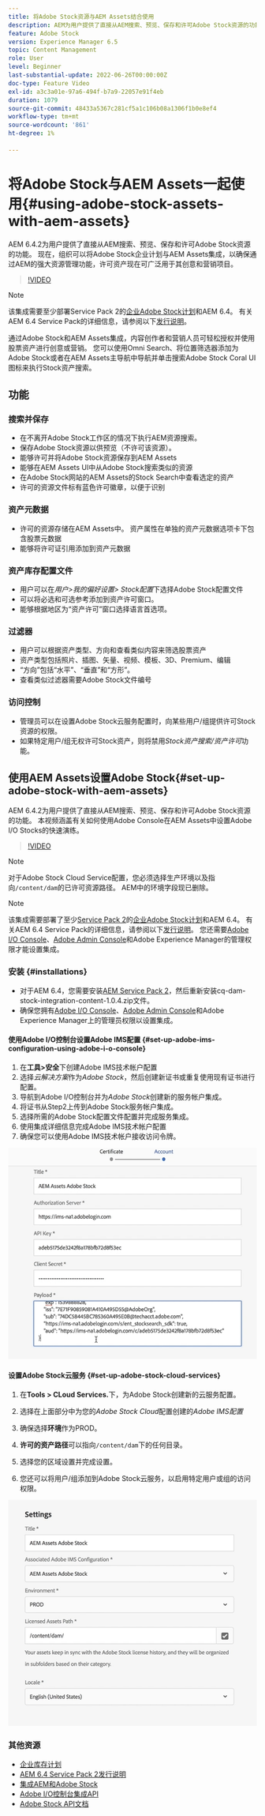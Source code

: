 ```yaml
---
title: 将Adobe Stock资源与AEM Assets结合使用
description: AEM为用户提供了直接从AEM搜索、预览、保存和许可Adobe Stock资源的功能。 现在，组织可以将Adobe Stock企业计划与AEM Assets集成，以确保通过AEM的强大资源管理功能，许可资产现在可广泛用于其创意和营销项目。
feature: Adobe Stock
version: Experience Manager 6.5
topic: Content Management
role: User
level: Beginner
last-substantial-update: 2022-06-26T00:00:00Z
doc-type: Feature Video
exl-id: a3c3a01e-97a6-494f-b7a9-22057e91f4eb
duration: 1079
source-git-commit: 48433a5367c281cf5a1c106b08a1306f1b0e8ef4
workflow-type: tm+mt
source-wordcount: '861'
ht-degree: 1%

---
```


# 将Adobe Stock与AEM Assets一起使用{#using-adobe-stock-assets-with-aem-assets}

AEM 6.4.2为用户提供了直接从AEM搜索、预览、保存和许可Adobe Stock资源的功能。 现在，组织可以将Adobe Stock企业计划与AEM Assets集成，以确保通过AEM的强大资源管理功能，许可资产现在可广泛用于其创意和营销项目。

>[!VIDEO](https://video.tv.adobe.com/v/24678?quality=12&learn=on)

>[!NOTE]
>
>该集成需要至少部署Service Pack 2的[企业Adobe Stock计划](https://landing.adobe.com/en/na/products/creative-cloud/ctir-4625-stock-for-enterprise/index.html)和AEM 6.4。 有关AEM 6.4 Service Pack的详细信息，请参阅以下[发行说明](https://helpx.adobe.com/cn/experience-manager/6-4/release-notes/sp-release-notes.html)。

通过Adobe Stock和AEM Assets集成，内容创作者和营销人员可轻松授权并使用股票资产进行创意或营销。 您可以使用Omni Search、将位置筛选器添加为Adobe Stock或者在AEM Assets主导航中导航并单击搜索Adobe Stock Coral UI图标来执行Stock资产搜索。

## 功能

### 搜索并保存

* 在不离开Adobe Stock工作区的情况下执行AEM资源搜索。
* 保存Adobe Stock资源以供预览（不许可该资源）。
* 能够许可并将Adobe Stock资源保存到AEM Assets
* 能够在AEM Assets UI中从Adobe Stock搜索类似的资源
* 在Adobe Stock网站的AEM Assets的Stock Search中查看选定的资产
* 许可的资源文件标有蓝色许可徽章，以便于识别

### 资产元数据

* 许可的资源存储在AEM Assets中。 资产属性在单独的资产元数据选项卡下包含股票元数据
* 能够将许可证引用添加到资产元数据

### 资产库存配置文件

* 用户可以在&#x200B;*用户>我的偏好设置> Stock配置*&#x200B;下选择Adobe Stock配置文件
* 可以将必选和可选参考添加到资产许可窗口。
* 能够根据地区为“资产许可”窗口选择语言首选项。

### 过滤器

* 用户可以根据资产类型、方向和查看类似内容来筛选股票资产
* 资产类型包括照片、插图、矢量、视频、模板、3D、Premium、编辑
* “方向”包括“水平”、“垂直”和“方形”。
* 查看类似过滤器需要Adobe Stock文件编号

### 访问控制

* 管理员可以在设置Adobe Stock云服务配置时，向某些用户/组提供许可Stock资源的权限。
* 如果特定用户/组无权许可Stock资产，则将禁用&#x200B;*Stock资产搜索/资产许可*&#x200B;功能。

## 使用AEM Assets设置Adobe Stock{#set-up-adobe-stock-with-aem-assets}

AEM 6.4.2为用户提供了直接从AEM搜索、预览、保存和许可Adobe Stock资源的功能。 本视频涵盖有关如何使用Adobe Console在AEM Assets中设置Adobe I/O Stocks的快速演练。

>[!VIDEO](https://video.tv.adobe.com/v/25043?quality=12&learn=on)

>[!NOTE]
>
>对于Adobe Stock Cloud Service配置，您必须选择生产环境以及指向`/content/dam`的已许可资源路径。 AEM中的环境字段现已删除。

>[!NOTE]
>
>该集成需要部署了至少[Service Pack 2](https://experience.adobe.com/#/downloads/content/software-distribution/en/aem.html?fulltext=AEM*+6*+4*+Service*+Pack*&amp;2_group.propertyvalues.property=.%2Fjcr%3Acontent%2Fmetadata%2Fdc%3Aversion&amp;2_group.propertyvalues.operation=equals&amp;2_group.propertyvalues.0_values=target-version%3Aaem%2F6-4&amp;3_group.propertyvalues.property=。%2Fjcr%3Acontent%2Fmetadata%2Fdc%3AsoftwareType&amp;3_group.propertyvalues.operation=equals&amp;3_group.propertyvalues.0_values=software-type%3Aservice-and-cumulative-fix&amp;orderby=%40jcr%3Acontent%2Fmetadata%2Fdc%3Atitle&amp;orderby.sort=asc&amp;layout=list&amp;p.offset=0&amp;p.limit=24)的[企业Adobe Stock计划](https://landing.adobe.com/en/na/products/creative-cloud/ctir-4625-stock-for-enterprise/index.html)和AEM 6.4。 有关AEM 6.4 Service Pack的详细信息，请参阅以下[发行说明](https://helpx.adobe.com/cn/experience-manager/6-4/release-notes/sp-release-notes.html)。 您还需要[Adobe I/O Console](https://console.adobe.io/)、[Adobe Admin Console](https://adminconsole.adobe.com/)和Adobe Experience Manager的管理权限才能设置集成。

### 安装 {#installations}

* 对于AEM 6.4，您需要安装[AEM Service Pack 2](https://experience.adobe.com/#/downloads/content/software-distribution/en/aem.html?fulltext=AEM*+6*+4*+Service*+Pack*&amp;2_group.propertyvalues.property=.%2Fjcr%3Acontent%2Fmetadata%2Fdc%3Aversion&amp;2_group.propertyvalues.operation=equals&amp;2_group.propertyvalues.0_values=target-version%3Aaem%2F6-4&amp;3_group.propertyvalues.property=。%2Fjcr%3Acontent%2Fmetadata%2Fdc%3AsoftwareType&amp;3_group.propertyvalues.operation=equals&amp;3_group.propertyvalues.0_values=software-type%3Aservice-and-cumulative-fix&amp;orderby=%40jcr%3Acontent%2Fmetadata%2Fdc%3Atitle&amp;orderby.sort=asc&amp;layout=list&amp;p.offset=0&amp;p.limit=24)，然后重新安装cq-dam-stock-integration-content-1.0.4.zip文件。
* 确保您拥有[Adobe I/O Console](https://console.adobe.io/)、[Adobe Admin Console](https://adminconsole.adobe.com/)和Adobe Experience Manager上的管理员权限以设置集成。

#### 使用Adobe I/O控制台设置Adobe IMS配置 {#set-up-adobe-ims-configuration-using-adobe-i-o-console}

1. 在&#x200B;**工具>安全**&#x200B;下创建Adobe IMS技术帐户配置
2. 选择&#x200B;*云解决方案*&#x200B;作为&#x200B;*Adobe Stock*，然后创建新证书或重复使用现有证书进行配置。
3. 导航到Adobe I/O控制台并为&#x200B;*Adobe Stock*&#x200B;创建新的服务帐户集成。
4. 将证书从Step2上传到Adobe Stock服务帐户集成。
5. 选择所需的Adobe Stock配置文件配置并完成服务集成。
6. 使用集成详细信息完成Adobe IMS技术帐户配置
7. 确保您可以使用Adobe IMS技术帐户接收访问令牌。

![Adobe IMS技术帐户](assets/screen_shot_2018-10-22at12219pm.png)

#### 设置Adobe Stock云服务 {#set-up-adobe-stock-cloud-services}

1. 在&#x200B;**Tools > CLoud Services.**&#x200B;下，为Adobe Stock创建新的云服务配置。
2. 选择在上面部分中为您的&#x200B;*Adobe Stock Cloud*&#x200B;配置创建的&#x200B;*Adobe IMS配置*

3. 确保选择&#x200B;**环境**&#x200B;作为PROD。
4. **许可的资产路径**&#x200B;可以指向`/content/dam`下的任何目录。
5. 选择您的区域设置并完成设置。
6. 您还可以将用户/组添加到Adobe Stock云服务，以启用特定用户或组的访问权限。

![Adobe Assets Stock配置](assets/screen_shot_2018-10-22at12425pm.png)

### 其他资源

* [企业库存计划](https://landing.adobe.com/en/na/products/creative-cloud/ctir-4625-stock-for-enterprise/index.html)
* [AEM 6.4 Service Pack 2发行说明](https://experienceleague.adobe.com/docs/experience-manager-65/release-notes/release-notes.html?lang=zh-Hans)
* [集成AEM和Adobe Stock](https://experienceleague.adobe.com/docs/experience-manager-65/assets/using/aem-assets-adobe-stock.html)
* [Adobe I/O控制台集成API](https://www.adobe.io/apis/cloudplatform/console/authentication/gettingstarted.html)
* [Adobe Stock API文档](https://www.adobe.io/apis/creativecloud/stock/docs.html)
